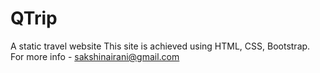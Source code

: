 # QTrip
 A static travel website
This site is achieved using HTML, CSS, Bootstrap.
For more info - sakshinairani@gmail.com
